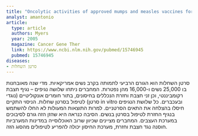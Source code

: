 ```yaml
---
title: "Oncolytic activities of approved mumps and measles vaccines for therapy of ovarian cancer"
analyst: amantonio
article:
  type: article
  authors: Myers
  year: 2005
  magazine: Cancer Gene Ther
  link: https://www.ncbi.nlm.nih.gov/pubmed/15746945
  pubmed: 15746945
diseases:
- סרטן השחלות
---
```


סרטן השחלות הוא הגורם הרביעי לתמותה בקרב נשים אמריקאיות. מדי שנה מאובחנות בו 25,000 נשים ו-16,000 מהן נפטרות. המחברים ניתחו שלושה נגיפים – נגיף חצבת רקומביננטי, וכן זני חצבת וחזרת הנכללים בחיסונים, בתור חומרים אונקוליטיים (נוגדי סרטן) לטיפול בסרטן שחלות. הניסוי התקיים in vitro ובעכברים. כל שלושת הנגיפים חיסלו בהצלחה את התאים הסרטניים. למרות התוצאות המעולות לא החלו להשתמש בנגיף החזרת לטיפול בסרטן בנשים. הסיבה כנראה היא שהזן הזה גורם לסיבוכים במערכת העצבים.
המחברים מציינים שכיוון שרוב האוכלוסייה במדינות המערביות חוסנה נגד חצבת וחזרת, מערכת החיסון יכולה להפריע לטיפולים מהסוג הזה.
